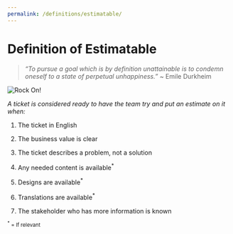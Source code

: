 ```yaml
---
permalink: /definitions/estimatable/
---
```


# Definition of Estimatable

> _“To pursue a goal which is by definition unattainable is to condemn oneself 
> to a state of perpetual unhappiness.”_
> ~ Emile Durkheim

![Rock On!](../../images/rock-on.png)

_A ticket is considered ready to have the team try and put an estimate on it when:_

1. The ticket in English

2. The business value is clear

3. The ticket describes a problem, not a solution

4. Any needed content is available<sup>*</sup>

5. Designs are available<sup>*</sup>

6. Translations are available<sup>*</sup>

7. The stakeholder who has more information is known

<small><sup>*</sup> = If relevant</small>
